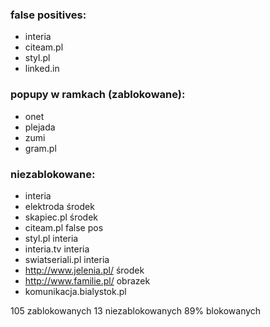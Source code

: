 ###  false positives:  ###
- interia
- citeam.pl
- styl.pl
- linked.in

### popupy w ramkach (zablokowane): ###
- onet
- plejada
- zumi
- gram.pl

### niezablokowane: ###
- interia
- elektroda środek
- skapiec.pl środek
- citeam.pl false pos
- styl.pl interia
- interia.tv interia
- swiatseriali.pl interia
- http://www.jelenia.pl/ środek
- http://www.familie.pl/ obrazek
- komunikacja.bialystok.pl

105 zablokowanych
13 niezablokowanych
89% blokowanych